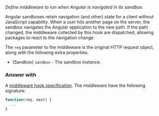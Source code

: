 *Define middleware to run when Angular is navigated in its sandbox.*

Angular sandboxes retain navigation (and other) state for a client without
JavaScript capability. When a user hits another page on the server, the
sandbox navigates the Angular application to the new path. If the path
changed, the middleware collected by this hook are dispatched, allowing
packages to react to the navigation change.

The `req` parameter to the middleware is the original HTTP request object,
along with the following extra properties:

* (Sandbox) `sandbox` - The sandbox instance.

### Answer with

A
[middleware hook specification](guide/concepts#middleware-hook-specification).
The middleware have the following signature:

```javascript
function(req, next) {
  ...
}
```
